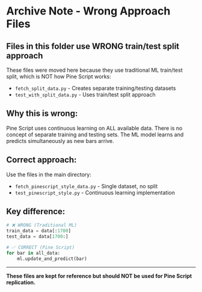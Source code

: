 # Archive Note - Wrong Approach Files

## Files in this folder use WRONG train/test split approach

These files were moved here because they use traditional ML train/test split, which is NOT how Pine Script works:

- `fetch_split_data.py` - Creates separate training/testing datasets
- `test_with_split_data.py` - Uses train/test split approach

## Why this is wrong:

Pine Script uses continuous learning on ALL available data. There is no concept of separate training and testing sets. The ML model learns and predicts simultaneously as new bars arrive.

## Correct approach:

Use the files in the main directory:
- `fetch_pinescript_style_data.py` - Single dataset, no split
- `test_pinescript_style.py` - Continuous learning implementation

## Key difference:

```python
# ❌ WRONG (Traditional ML)
train_data = data[:1700]
test_data = data[1700:]

# ✅ CORRECT (Pine Script)
for bar in all_data:
    ml.update_and_predict(bar)
```

---

**These files are kept for reference but should NOT be used for Pine Script replication.**
